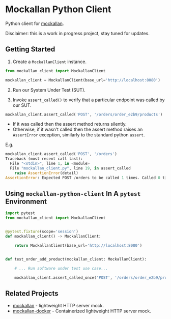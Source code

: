 # Mockallan Python Client

Python client for [mockallan](https://github.com/david-domz/mockallan).

Disclaimer: this is a work in progress project, stay tuned for updates.

## Getting Started


1. Create a `MockallanClient` instance.


```python
from mockallan_client import MockallanClient

mockallan_client = MockallanClient(base_url='http://localhost:8080')

```

2. Run our System Under Test (SUT).
   

3. Invoke `assert_called()` to verify that a particular endpoint was called by our SUT.

```python
mockallan_client.assert_called('POST', '/orders/order_e2b9/products')
```

- If it was called then the assert method returns silently.
- Otherwise, if it wasn't called then the assert method raises an `AssertError` exception, similarly to the standard python `assert`.

E.g.
```python
mockallan_client.assert_called('POST', '/orders')
Traceback (most recent call last):
  File "<stdin>", line 1, in <module>
  File "mockallan_client.py", line 19, in assert_called
    raise AssertionError(detail)
AssertionError: Expected POST /orders to be called 1 times. Called 0 times.

```

## Using `mockallan-python-client` In A `pytest` Environment

```python
import pytest
from mockallan_client import MockallanClient


@pytest.fixture(scope='session')
def mockallan_client() -> MockallanClient:

    return MockallanClient(base_url='http://localhost:8080')


def test_order_add_product(mockallan_client: MockallanClient):

    # ... Run software under test use case...

    mockallan_client.assert_called_once('POST', '/orders/order_e2b9/products')
```

## Related Projects

- [mockallan](https://github.com/david-domz/mockallan) - lightweight HTTP server mock.
- [mockallan-docker](https://github.com/david-domz/mockallan-docker) - Containerized lightweight HTTP server mock.
